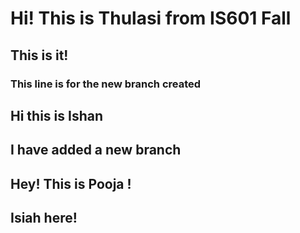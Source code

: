# Hi! This is Thulasi from IS601 Fall
## This is it!
### This line is for the new branch created
## Hi this is Ishan
## I have added a new branch
## Hey! This is Pooja !
## Isiah here!
